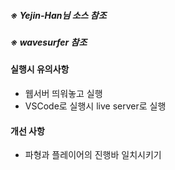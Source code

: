 <h5>※ Yejin-Han님 소스 참조</h5>
<h5>※ wavesurfer 참조</h5>
<h4>실행시 유의사항</h4>
<ul>
  <li>웹서버 띄워놓고 실행</li>
  <li>VSCode로 실행시 live server로 실행</li>
</ul>

<h4>개선 사항</h4>
<ul>
  <li>파형과 플레이어의 진행바 일치시키기</li>
</ul>
